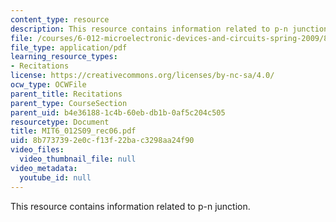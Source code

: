 ```yaml
---
content_type: resource
description: This resource contains information related to p-n junction.
file: /courses/6-012-microelectronic-devices-and-circuits-spring-2009/8b7737392e0cf13f22bac3298aa24f90_MIT6_012S09_rec06.pdf
file_type: application/pdf
learning_resource_types:
- Recitations
license: https://creativecommons.org/licenses/by-nc-sa/4.0/
ocw_type: OCWFile
parent_title: Recitations
parent_type: CourseSection
parent_uid: b4e36188-1c4b-60eb-db1b-0af5c204c505
resourcetype: Document
title: MIT6_012S09_rec06.pdf
uid: 8b773739-2e0c-f13f-22ba-c3298aa24f90
video_files:
  video_thumbnail_file: null
video_metadata:
  youtube_id: null
---
```

This resource contains information related to p-n junction.